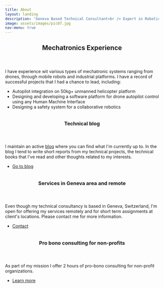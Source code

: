 ```yaml
---
title: About
layout: landing
description: 'Geneva Based Technical Consultant<br /> Expert in Robotics, Drones and Software Development'
image: assets/images/pic07.jpg
nav-menu: true
---
```


<!-- Main -->
<div id="main">

<!-- One -->
<section id="one">
	<div class="inner">
		<header class="major">
			<h2>Mechatronics Experience</h2>
		</header>
		<p>I have experience wit various types of mechatronic systems ranging from drones, through mobile robots and industrial platforms. I have a record of successful projects that I had a chance to lead, including:
		 <ul>
		 	<li>Autopilot integration on 50kg+ unmanned helicopter platform</li>
			<li>Designing and developing a software platform for drone autopilot control using any Human Machine Interface</li>
			<li>Designing a safety system for a collaborative robotics</li>
		 </ul>
		 </p> 
	</div>
</section>

<!-- Two -->
<section id="two" class="spotlights">
	<section>
		<img src="assets/images/pic08.jpg" alt="" data-position="center center" />
		<div class="content">
			<div class="inner">
				<header class="major">
					<h3>Technical blog</h3>
				</header>
				<p>I maintain an active <a href="https://msadowski.github.io/">blog</a> where you can find what I'm currently up to. In the blog I tend to write short reports from my technical projects, the technical books that I've read and other thoughts related to my interests.</p>
				<ul class="actions">
					<li><a href="https://msadowski.github.io/" class="button">Go to blog</a></li>
				</ul>
			</div>
		</div>
	</section>
	<section>
		<img src="assets/images/pic09.jpg" alt="" data-position="top center" />
		<div class="content">
			<div class="inner">
				<header class="major">
					<h3>Services in Geneva area and remote</h3>
				</header>
				<p>Even though my technical consultancy is based in Geneva, Switzerland, I'm open for offering my services remotely and for short term assignments at client's locations. Please contact me for more information.</p>
				<ul class="actions">
					<li><a href="#contact" class="button">Contact</a></li>
				</ul>
			</div>
		</div>
	</section>
	<section>
		<img src="assets/images/pic10.jpg" alt="" data-position="25% 25%" />
		<div class="content">
			<div class="inner">
				<header class="major">
					<h3>Pro bono consulting for non-profits</h3>
				</header>
				<p>As part of my mission I offer 2 hours of pro-bono consulting for non-profit organizations.</p>
				<ul class="actions">
					<li><a href="pro-bono.html" class="button">Learn more</a></li>
				</ul>
			</div>
		</div>
	</section>
</section>
</div>

